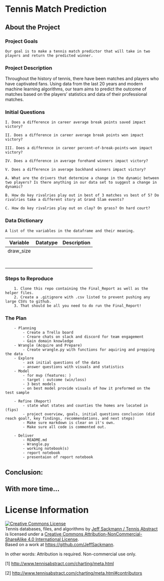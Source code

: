 
# Tennis Match Prediction

##  About the Project

### Project Goals

    Our goal is to make a tennis match predictor that will take in two players and return the predicted winner. 

### Project Description 

 Throughout the history of tennis, there have been matches and players who have captivated fans.  Using data from the last 20 years and modern machine learning algorithms, our team aims to predict the outcome of matches based on the players’ statistics and data of their professional matches.

### Initial Questions

    I. Does a difference in career average break points saved impact victory?

    II. Does a difference in career average break points won impact victory?

    III. Does a difference in career percent-of-break-points-won impact victory?

    IV. Does a difference in average forehand winners impact victory?

    V. Does a difference in average backhand winners impact victory?

    A. What are the drivers that determine a change in the dynamic between two players? Is there anything in our data set to suggest a change in dynamic?

    B. How do key rivalries play out in best of 3 matches vs best of 5? Do rivalries take a different story at Grand Slam events?

    C. How do key rivalries play out on clay? On grass? On hard court?

### Data Dictionary
    A list of the variables in the dataframe and their meaning. 
| Variable       | Datatype| Description               |
| -------------- | --------- |------------------------ |
| draw_size    |           |                         | 
|                |           |                         | 
|                |           |                         | 
|                |           |                         | 
|                |           |                         | 
|                |           |                         | 
|                |           |                         | 
|                |           |                         | 
  

### Steps to Reproduce 

        1. Clone this repo containing the Final_Report as well as the helper files.
        2. Create a .gitignore with .csv listed to prevent pushing any large CSVs to github. 
        3. That should be all you need to do run the Final_Report!

### The Plan 
        - Planning
            - Create a Trello board
            - Creare chats on slack and discord for team engagement
            - Gain domain knowledge
        - Wrangle (Acquire and Prepare)
            - Create wrangle.py with functions for aquiring and prepping the data
        - Explore
            - ask initial questions of the data
            - answer questions with visuals and statistics 
        - Model
            - for mvp (features: )
            - target : outcome (win/loss)
            - 3 best models
            - on best model provide visuals of how it preformed on the test sample

        - Refine (Report)
            - state what states and counties the homes are located in (fips)
            - project overview, goals, initial questions conclusion (did reach goal?, key findings, recommendations, and next steps)
            - Make sure markdown is clear on it's own.
            - Make sure all code is commented out. 

        - Deliver
            - README.md
            - Wrangle.py
            - working notebook(s)
            - report notebook
            - presentaion of report notebook

## Conclusion:


## With more time...

# License Information

<a rel="license" href="http://creativecommons.org/licenses/by-nc-sa/4.0/"><img alt="Creative Commons License" style="border-width:0" src="https://i.creativecommons.org/l/by-nc-sa/4.0/88x31.png" /></a><br /><span xmlns:dct="http://purl.org/dc/terms/" href="http://purl.org/dc/dcmitype/Dataset" property="dct:title" rel="dct:type">Tennis databases, files, and algorithms</span> by <a xmlns:cc="http://creativecommons.org/ns#" href="http://www.tennisabstract.com/" property="cc:attributionName" rel="cc:attributionURL">Jeff Sackmann / Tennis Abstract</a> is licensed under a <a rel="license" href="http://creativecommons.org/licenses/by-nc-sa/4.0/">Creative Commons Attribution-NonCommercial-ShareAlike 4.0 International License</a>.<br />Based on a work at <a xmlns:dct="http://purl.org/dc/terms/" href="https://github.com/JeffSackmann" rel="dct:source">https://github.com/JeffSackmann</a>.

In other words: Attribution is required. Non-commercial use only.

[1] http://www.tennisabstract.com/charting/meta.html

[2] http://www.tennisabstract.com/charting/meta.html#contributors
